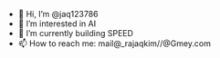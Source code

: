 - 👋 Hi, I’m @jaq123786
- 👀 I’m interested in AI
- 🌱 I’m currently building SPEED
- 📫 How to reach me: mail@_rajaqkim//@Gmey.com

<!---
jaq123786/jaq123786 is a ✨ special ✨ repository because its `README.md` (this file) appears on your GitHub profile.
You can click the Preview link to take a look at your changes.
--->
